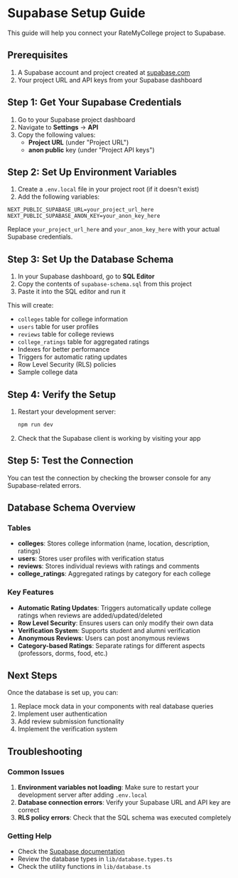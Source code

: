 # Supabase Setup Guide

This guide will help you connect your RateMyCollege project to Supabase.

## Prerequisites

1. A Supabase account and project created at [supabase.com](https://supabase.com)
2. Your project URL and API keys from your Supabase dashboard

## Step 1: Get Your Supabase Credentials

1. Go to your Supabase project dashboard
2. Navigate to **Settings** → **API**
3. Copy the following values:
   - **Project URL** (under "Project URL")
   - **anon public** key (under "Project API keys")

## Step 2: Set Up Environment Variables

1. Create a `.env.local` file in your project root (if it doesn't exist)
2. Add the following variables:

```env
NEXT_PUBLIC_SUPABASE_URL=your_project_url_here
NEXT_PUBLIC_SUPABASE_ANON_KEY=your_anon_key_here
```

Replace `your_project_url_here` and `your_anon_key_here` with your actual Supabase credentials.

## Step 3: Set Up the Database Schema

1. In your Supabase dashboard, go to **SQL Editor**
2. Copy the contents of `supabase-schema.sql` from this project
3. Paste it into the SQL editor and run it

This will create:
- `colleges` table for college information
- `users` table for user profiles
- `reviews` table for college reviews
- `college_ratings` table for aggregated ratings
- Indexes for better performance
- Triggers for automatic rating updates
- Row Level Security (RLS) policies
- Sample college data

## Step 4: Verify the Setup

1. Restart your development server:
   ```bash
   npm run dev
   ```

2. Check that the Supabase client is working by visiting your app

## Step 5: Test the Connection

You can test the connection by checking the browser console for any Supabase-related errors.

## Database Schema Overview

### Tables

- **colleges**: Stores college information (name, location, description, ratings)
- **users**: Stores user profiles with verification status
- **reviews**: Stores individual reviews with ratings and comments
- **college_ratings**: Aggregated ratings by category for each college

### Key Features

- **Automatic Rating Updates**: Triggers automatically update college ratings when reviews are added/updated/deleted
- **Row Level Security**: Ensures users can only modify their own data
- **Verification System**: Supports student and alumni verification
- **Anonymous Reviews**: Users can post anonymous reviews
- **Category-based Ratings**: Separate ratings for different aspects (professors, dorms, food, etc.)

## Next Steps

Once the database is set up, you can:

1. Replace mock data in your components with real database queries
2. Implement user authentication
3. Add review submission functionality
4. Implement the verification system

## Troubleshooting

### Common Issues

1. **Environment variables not loading**: Make sure to restart your development server after adding `.env.local`
2. **Database connection errors**: Verify your Supabase URL and API key are correct
3. **RLS policy errors**: Check that the SQL schema was executed completely

### Getting Help

- Check the [Supabase documentation](https://supabase.com/docs)
- Review the database types in `lib/database.types.ts`
- Check the utility functions in `lib/database.ts` 